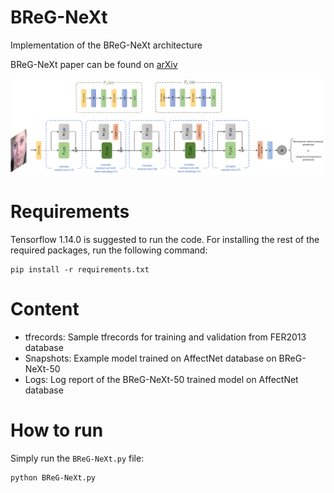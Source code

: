 # BReG-NeXt
Implementation of the BReG-NeXt architecture


BReG-NeXt paper can be found on 
[arXiv](https://arxiv.org/abs/2004.08495)

![overview](overview_modular3.png)

# Requirements

Tensorflow 1.14.0 is suggested to run the code. For installing the rest of the required packages, run the following command:
```
pip install -r requirements.txt
```
# Content
* tfrecords: Sample tfrecords for training and validation from FER2013 database
* Snapshots: Example model trained on AffectNet database on BReG-NeXt-50
* Logs: Log report of the BReG-NeXt-50 trained model on AffectNet database

# How to run
Simply run the `BReG-NeXt.py` file:
```
python BReG-NeXt.py
```
